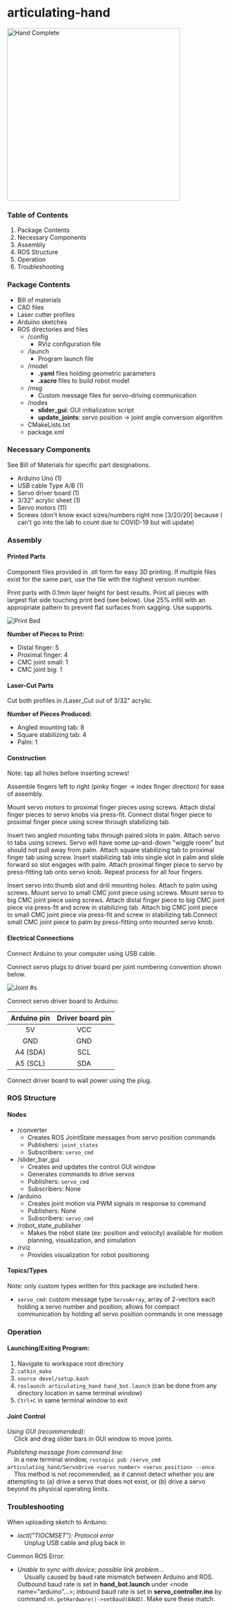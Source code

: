 # articulating-hand

<img src="misc/hand_bot.png" alt="Hand Complete" width="400"/>

### Table of Contents

1. Package Contents
2. Necessary Components
3. Assembly
4. ROS Structure
5. Operation
6. Troubleshooting

### Package Contents

- Bill of materials
- CAD files
- Laser cutter profiles
- Arduino sketches
- ROS directories and files
    - /config
        - RViz configuration file
    - /launch
        - Program launch file
    - /model
        - **.yaml** files holding geometric parameters
        - **.xacro** files to build robot model
    - /msg
        - Custom message files for servo-driving communication
    - /nodes
        - **slider_gui**: GUI initialization script
        - **update_joints**: servo position -> joint angle conversion algorithm
    - CMakeLists.txt
    - package.xml

### Necessary Components

See Bill of Materials for specific part designations.

- Arduino Uno (1)
- USB cable Type A/B (1)
- Servo driver board (1)
- 3/32" acrylic sheet (1)
- Servo motors (11)
- Screws (don't know exact sizes/numbers right now [3/20/20] because I can't go into the lab to count due to COVID-19 but will update)

### Assembly
#### Printed Parts

Component files provided in .stl form for easy 3D printing. If multiple files exist for the same part, use the file with the highest version number.

Print parts with 0.1mm layer height for best results. Print all pieces with largest flat side touching print bed (see below). Use 25% infill with an appropriate pattern to prevent flat surfaces from sagging. Use supports.

![Print Bed](misc/print_flat.png)

**Number of Pieces to Print:**
- Distal finger: 5
- Proximal finger: 4
- CMC joint small: 1
- CMC joint big: 1

#### Laser-Cut Parts

Cut both profiles in /Laser_Cut out of 3/32" acrylic.

**Number of Pieces Produced:**
- Angled mounting tab: 8
- Square stabilizing tab: 4
- Palm: 1

#### Construction

Note: tap all holes before inserting screws!

Assemble fingers left to right (pinky finger -> index finger direction) for ease of assembly.

Mount servo motors to proximal finger pieces using screws. Attach distal finger pieces to servo knobs via press-fit. Connect distal finger piece to proximal finger piece using screw through stabilizing tab.

Insert two angled mounting tabs through paired slots in palm. Attach servo to tabs using screws. Servo will have some up-and-down "wiggle room" but should not pull away from palm. Attach square stabilizing tab to proximal finger tab using screw. Insert stabilizing tab into single slot in palm and slide forward so slot engages with palm. Attach proximal finger piece to servo by press-fitting tab onto servo knob. Repeat process for all four fingers.

Insert servo into thumb slot and drill mounting holes. Attach to palm using screws. Mount servo to small CMC joint piece using screws. Mount servo to big CMC joint piece using screws. Attach distal finger piece to big CMC joint piece via press-fit and screw in stabilizing tab. Attach big CMC joint piece to small CMC joint piece via press-fit and screw in stabilizing tab.Connect small CMC joint piece to palm by press-fitting onto mounted servo knob.

#### Electrical Connections

Connect Arduino to your computer using USB cable.

Connect servo plugs to driver board per joint numbering convention shown below.

![Joint #s](misc/joints.png)

Connect servo driver board to Arduino:

| Arduino pin | Driver board pin |
|:-----------:|:----------------:|
| 5V          | VCC              |
| GND         | GND              |
| A4 (SDA)    | SCL              |
| A5 (SCL)    | SDA              |

Connect driver board to wall power using the plug.

### ROS Structure
#### Nodes
- /converter
    - Creates ROS JointState messages from servo position commands
    - Publishers: `joint_states`
    - Subscribers: `servo_cmd`
- /slider_bar_gui
    - Creates and updates the control GUI window
    - Generates commands to drive servos
    - Publishers: `servo_cmd`
    - Subscribers: None
- /arduino
    - Creates joint motion via PWM signals in response to command
    - Publishers: None
    - Subscribers: `servo_cmd`
- /robot_state_publisher
    - Makes the robot state (ex: position and velocity) available for motion planning, visualization, and simulation
- /rviz
    - Provides visualization for robot positioning

#### Topics/Types
Note: only custom types written for this package are included here.

- `servo_cmd`: custom message type `ServoArray`, array of 2-vectors each holding a servo number and position; allows for compact communication by holding all servo position commands in one message

### Operation
#### Launching/Exiting Program:
1. Navigate to workspace root directory
2. `catkin_make`
3. `source devel/setup.bash`
4. `roslaunch articulating_hand hand_bot.launch` (can be done from any directory location in same terminal window)
5. `Ctrl+C` in same terminal window to exit

#### Joint Control
*Using GUI (recommended):* <br>
&nbsp;&nbsp;&nbsp;&nbsp;Click and drag slider bars in GUI window to move joints.

*Publishing message from command line:* <br>
&nbsp;&nbsp;&nbsp;&nbsp;In a new terminal window, `rostopic pub /servo_cmd articulating_hand/ServoDrive <servo_number> <servo_position> --once`. <br>
&nbsp;&nbsp;&nbsp;&nbsp;This method is not recommended, as it cannot detect whether you are attempting to (a) drive a servo that does not exist, or (b) drive a servo beyond its physical operating limits.

### Troubleshooting

When uploading sketch to Arduino:
- *ioctl("TIOCMSET"): Protocol error*<br>
    &nbsp;&nbsp;&nbsp;&nbsp;Unplug USB cable and plug back in

Common ROS Error:
- *Unable to sync with device; possible link problem...*<br>
    &nbsp;&nbsp;&nbsp;&nbsp;Usually caused by baud rate mismatch between Arduino and ROS. Outbound baud rate is set in **hand_bot.launch** under <node name="arduino"...>; inbound baud rate is set in **servo_controller.ino** by command `nh.getHardware()->setBaud(BAUD)`. Make sure these match.
